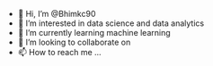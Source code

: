 - 👋 Hi, I’m @Bhimkc90
- 👀 I’m interested in data science and data analytics
- 🌱 I’m currently learning machine learning
- 💞️ I’m looking to collaborate on
- 📫 How to reach me ...

<!---
Bhimkc90/Bhimkc90 is a ✨ special ✨ repository because its `README.md` (this file) appears on your GitHub profile.
You can click the Preview link to take a look at your changes.
--->
